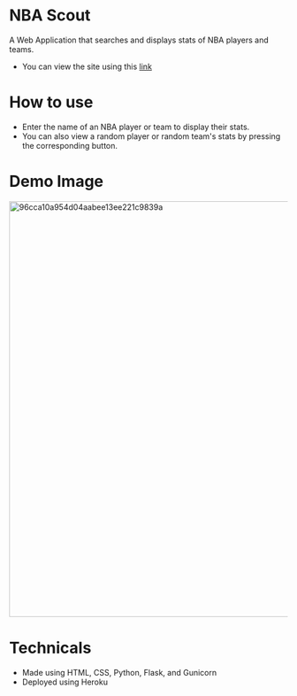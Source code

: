 # NBA Scout
A Web Application that searches and displays stats of NBA players and teams. 
- You can view the site using this [link](https://my-nba-scout.herokuapp.com/home)

# How to use
- Enter the name of an NBA player or team to display their stats. 
- You can also view a random player or random team's stats by pressing the corresponding button.

# Demo Image
<img width="751" alt="96cca10a954d04aabee13ee221c9839a" src="https://user-images.githubusercontent.com/62355475/187069302-f0acdb75-b13d-42aa-abe9-62fcd0e02705.png">

# Technicals
- Made using HTML, CSS, Python, Flask, and Gunicorn
- Deployed using Heroku

